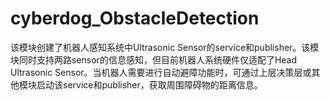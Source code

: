 # cyberdog_ObstacleDetection
该模块创建了机器人感知系统中Ultrasonic Sensor的service和publisher。该模块同时支持两路sensor的信息感知，但目前机器人系统硬件仅适配了Head Ultrasonic Sensor。当机器人需要进行自动避障功能时，可通过上层决策层或其他模块启动该service和publisher，获取周围障碍物的距离信息。
